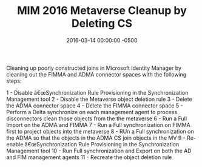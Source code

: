 ﻿---
layout: post
title:  MIM 2016 Metaverse Cleanup by Deleting CS
date:   2016-03-14 00:00:00 -0500
categories: IT
---






Cleaning up poorly constructed joins in Microsoft Identity Manager by cleaning out the FIMMA and ADMA connector spaces with the following steps:

1 - Disable â€œSynchronization Rule Provisioning in the Synchronization Management tool
2 - Disable the Metaverse object deletion rule
3 - Delete the ADMA connector space
4 - Delete the FIMMA connector space
5 - Perform a Delta synchronize on each management agent to process disconnectors clean those objects from the the metaverse
6 - Run a Full Import on the ADMA and FIMMA
7 - Run a Full synchronization on FIMMA first to project objects into the metaverse
8 - RUn a Full synchronization on the ADMA so that the objects in the ADMA CS join objects in the MV
9 - Re-enable â€œSynchronization Rule Provisioning in the Synchronization Management tool
10 - Run Full synchronization and Export on both the AD and FIM management agents
11 - Recreate the object deletion rule



